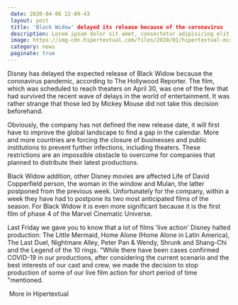 ```yaml
--- 
 date: 2020-04-06 22-09-43 
 layout: post 
 title: 'Black Widow' delayed its release because of the coronavirus
 description: Lorem ipsum dolor sit amet, consectetur adipisicing elit, sed do eiusmod tempor incididunt ut labore et dolore magna aliqua. 
 image: https://img-cdn.hipertextual.com/files/2020/01/hipertextual-mira-espectacular-nuevo-trailer-viuda-negra-2020457263.jpg?strip=all&lossy=1&quality=70&ssl=1
 category: news 
 paginate: true 
---
```



Disney has delayed the expected release of Black Widow because the coronavirus pandemic, according to The Hollywood Reporter. The film, which was scheduled to reach theaters on April 30, was one of the few that had survived the recent wave of delays in the world of entertainment. It was rather strange that those led by Mickey Mouse did not take this decision beforehand.

Obviously, the company has not defined the new release date, it will first have to improve the global landscape to find a gap in the calendar. More and more countries are forcing the closure of businesses and public institutions to prevent further infections, including theaters. These restrictions are an impossible obstacle to overcome for companies that planned to distribute their latest productions.

Black Widow addition, other Disney movies are affected Life of David Copperfield person, the woman in the window and Mulan, the latter postponed from the previous week. Unfortunately for the company, within a week they have had to postpone its two most anticipated films of the season. For Black Widow it is even more significant because it is the first film of phase 4 of the Marvel Cinematic Universe.

Last Friday we gave you to know that a lot of films 'live action' Disney halted production: The Little Mermaid, Home Alone (Home Alone in Latin America), The Last Duel, Nightmare Alley, Peter Pan & Wendy, Shrunk and Shang-Chi and the Legend of the 10 rings. "While there have been cases confirmed COVID-19 in our productions, after considering the current scenario and the best interests of our cast and crew, we made the decision to stop production of some of our live film action for short period of time "mentioned.

 More in Hipertextual
